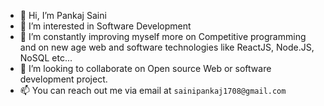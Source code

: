 - 👋 Hi, I’m Pankaj Saini
- 👀 I’m interested in Software Development
- 🌱 I’m constantly improving myself more on Competitive programming and on new age web and software technologies like ReactJS, Node.JS, NoSQL etc...
- 💞️ I’m looking to collaborate on Open source Web or software development project.
- 📫 You can reach out me via email at `sainipankaj1708@gmail.com`

<!---
codemoretolearnmore/codemoretolearnmore is a ✨ special ✨ repository because its `README.md` (this file) appears on your GitHub profile.
You can click the Preview link to take a look at your changes.
--->
